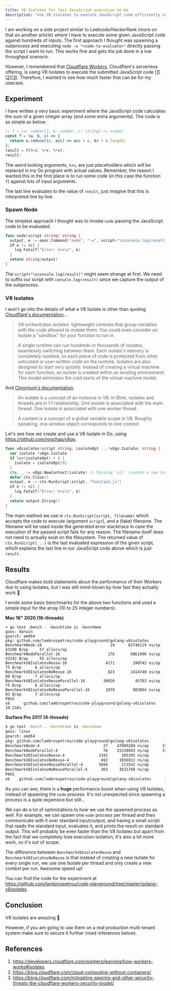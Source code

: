 ```yaml
---
title: V8 Isolates for fast JavaScript execution in Go
description: "Use V8 isolates to execute JavaScript code efficiently using Go (Golang)."
---
```


I am working on a side project similar to Leetcode/HackerRank (more on that on another article) where I have to execute some given JavaScript code against hundreds of inputs. The first approach I thought was spawning a subprocess and executing `node -e "<code-to-evaluate>"` directly passing the script I want to run. This works fine and gets the job done in a low throughput scenario.

However, I remembered that [Cloudflare Workers](https://workers.cloudflare.com/), Cloudflare's serverless offering, is using V8 Isolates to execute the submitted JavaScript code [[1](https://developers.cloudflare.com/workers/learning/how-workers-works#isolates)][[2](https://blog.cloudflare.com/cloud-computing-without-containers/)][[3](https://blog.cloudflare.com/mitigating-spectre-and-other-security-threats-the-cloudflare-workers-security-model/)]. Therefore, I wanted to see how much faster that can be for my usecase.

## Experiment

I have written a very basic experiment where the JavaScript code calculates the sum of a given integer array (and some extra arguments). The code is as simple as below:

```javascript
// f = (a: number[], b: number, c: string) => number
const f = (a, b, c) => {
  return a.reduce((c, acc) => acc + c, b) + c.length;
};
result = f(%+v, %+v, %+v);
result;
```

The weird looking arguments, `%+v`, are just placeholders which will be replaced in my Go program with actual values. Remember, the reason I wanted this in the first place is to run some code (in this case the function `f`) against lots of input arguments.

The last line evaluates to the value of `result`, just imagine that this is interpreted line by line.

### Spawn Node

The simplest approach I thought was to invoke `node` passing the JavaScript code to be evaluated.

```go
func node(script string) string {
  output, e := exec.Command("node", "-e", script+"\nconsole.log(result)").Output()
  if e != nil {
    log.Fatalf("Error: %+v\n", e)
  }
  return string(output)
}
```

The `script+"\nconsole.log(result)"` might seem strange at first. We need to suffix our script with `console.log(result)` since we capture the output of the subprocess.

### V8 Isolates

I won't go into the details of what a V8 Isolate is other than quoting [Cloudflare's documentation](https://developers.cloudflare.com/workers/learning/how-workers-works#isolates)...

>V8 orchestrates isolates: lightweight contexts that group variables with the code allowed to mutate them. You could even consider an isolate a "sandbox" for your function to run in.
>
>A single runtime can run hundreds or thousands of isolates, seamlessly switching between them. Each isolate's memory is completely isolated, so each piece of code is protected from other untrusted or user-written code on the runtime. Isolates are also designed to start very quickly. Instead of creating a virtual machine for each function, an isolate is created within an existing environment. This model eliminates the cold starts of the virtual machine model.

And [Chromium's documentation](https://chromium.googlesource.com/chromium/src/+/master/third_party/blink/renderer/bindings/core/v8/V8BindingDesign.md).

>An isolate is a concept of an instance in V8. In Blink, isolates and threads are in 1:1 relationship. One isolate is associated with the main thread. One isolate is associated with one worker thread.
>
>A context is a concept of a global variable scope in V8. Roughly speaking, one window object corresponds to one context.

Let's see how we create and use a V8 Isolate in Go, using <https://github.com/rogchap/v8go>.

```go
func v8isolates(script string, isolateOpt ...*v8go.Isolate) string {
  var isolate *v8go.Isolate
  if len(isolateOpt) > 0 {
    isolate = isolateOpt[0]
  }
  ctx, _ := v8go.NewContext(isolate) // Passing `nil` creates a new Isolate
  defer ctx.Close()
  output, e := ctx.RunScript(script, "function.js")
  if e != nil {
    log.Fatalf("Error: %+v\n", e)
  }
  return output.String()
}
```

The main method we use is `ctx.RunScript(script, filename)` which accepts the code to execute (argument `script`), and a (fake) filename. The filename will be used inside the generated error stacktrace in case the execution of the passed script fails for any reason. The filename itself does not need to actually exist on the filesystem. The returned value of `ctx.RunScript(...)` is the last evaluated expression of the given script, which explains the last line in our JavaScript code above which is just `result`.

## Results

Cloudflare makes bold statements about the performance of their Workers due to using Isolates, but I was still mind-blown by how fast they actually work 🤯

I wrote some basic benchmarks for the above two functions and used a simple input for the array (10 to 25 integer numbers).

**Mac 16" 2020 (16-threads)**

```
➜ go test -bench . -benchtime 1s -benchmem
goos: darwin
goarch: amd64
pkg: github.com/lambrospetrou/code-playground/golang-v8isolates
BenchmarkNode-16                              19	  62746119 ns/op     43208 B/op     57 allocs/op
BenchmarkNodeParallel-16                     176	   6861996 ns/op     43142 B/op     55 allocs/op
BenchmarkV8IsolatesReuse-16                 4171	    290742 ns/op        75 B/op      6 allocs/op
BenchmarkV8IsolatesNoReuse-16                823	   1414748 ns/op        88 B/op      7 allocs/op
BenchmarkV8IsolatesReuseParallel-16        30026	     45703 ns/op        75 B/op      6 allocs/op
BenchmarkV8IsolatesNoReuseParallel-16       2079	    983084 ns/op        83 B/op      7 allocs/op
PASS
ok  	github.com/lambrospetrou/code-playground/golang-v8isolates	10.218s
```

**Surface Pro 2017 (4-threads)**

```bash
$ go test -bench . -benchtime 1s -benchmem
goos: linux
goarch: amd64
pkg: github.com/lambrospetrou/code-playground/golang-v8isolates
BenchmarkNode-4                            27    47009289 ns/op      51359 B/op     92 allocs/op
BenchmarkNodeParallel-4                    76    15338893 ns/op      51548 B/op     92 allocs/op
BenchmarkV8IsolatesReuse-4               3342      385395 ns/op         74 B/op      6 allocs/op
BenchmarkV8IsolatesNoReuse-4              692     1956912 ns/op         84 B/op      7 allocs/op
BenchmarkV8IsolatesReuseParallel-4       5684      213542 ns/op         75 B/op      6 allocs/op
BenchmarkV8IsolatesNoReuseParallel-4      303     3631768 ns/op         83 B/op      7 allocs/op
PASS
ok    github.com/lambrospetrou/code-playground/golang-v8isolates      12.725s
```

As you can see, there is a **huge** performance boost when using V8 Isolates, instead of spawning the `node` process. It's not unexpected since spawning a process is a quite expensive but still...

We can do a lot of optimizations to how we use the spawned process as well. For example, we can spawn one `node` process per thread and then communicate with it over standard input/output, and having a small script that reads the standard input, evaluates it, and prints the result on standard output. This will probably be even faster than the V8 Isolates but apart from the fact that we completely lose execution isolation, it's also a lot more work, so it's out of scope.

The difference between `BenchmarkV8IsolatesReuse` and `BenchmarkV8IsolatesNoReuse` is that instead of creating a new Isolate for every single run, we use one Isolate per thread and only create a new context per run. Awesome speed up!

You can find the code for the experiment at <https://github.com/lambrospetrou/code-playground/tree/master/golang-v8isolates>.

## Conclusion

V8 Isolates are amazing 🚀 

However, if you are going to use them on a real production multi-tenant system make sure to secure it further (read references below).

## References

1. https://developers.cloudflare.com/workers/learning/how-workers-works#isolates
2. https://blog.cloudflare.com/cloud-computing-without-containers/
3. https://blog.cloudflare.com/mitigating-spectre-and-other-security-threats-the-cloudflare-workers-security-model/
